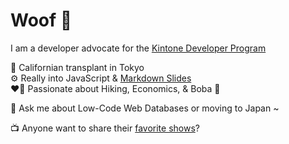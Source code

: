 # Woof 🐶
I am a developer advocate for the [Kintone Developer Program](https://kintone.dev/)  

🗼   Californian transplant in Tokyo  
⚙️   Really into JavaScript & [Markdown Slides](https://github.com/ahandsel/talks)  
❤️‍🔥   Passionate about Hiking, Economics, & Boba 🧋    

💬   Ask me about Low-Code Web Databases or moving to Japan ~

📺   Anyone want to share their [favorite shows](../Watch_List.md)?
